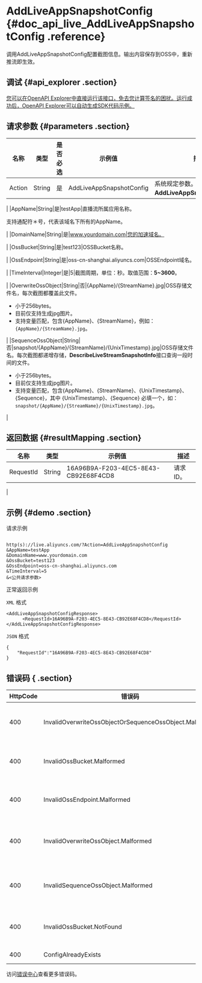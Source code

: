 # AddLiveAppSnapshotConfig {#doc_api_live_AddLiveAppSnapshotConfig .reference}

调用AddLiveAppSnapshotConfig配置截图信息。输出内容保存到OSS中，重新推流即生效。

## 调试 {#api_explorer .section}

[您可以在OpenAPI Explorer中直接运行该接口，免去您计算签名的困扰。运行成功后，OpenAPI Explorer可以自动生成SDK代码示例。](https://api.aliyun.com/#product=live&api=AddLiveAppSnapshotConfig&type=RPC&version=2016-11-01)

## 请求参数 {#parameters .section}

|名称|类型|是否必选|示例值|描述|
|--|--|----|---|--|
|Action|String|是|AddLiveAppSnapshotConfig|系统规定参数。取值：**AddLiveAppSnapshotConfig**。

 |
|AppName|String|是|testApp|直播流所属应用名称。

 支持通配符＊号，代表该域名下所有的AppName。

 |
|DomainName|String|是|www.yourdomain.com|您的加速域名。

 |
|OssBucket|String|是|test123|OSSBucket名称。

 |
|OssEndpoint|String|是|oss-cn-shanghai.aliyuncs.com|OSSEndpoint域名。

 |
|TimeInterval|Integer|是|5|截图周期，单位：秒。取值范围：**5~3600**。

 |
|OverwriteOssObject|String|否|\{AppName\}/\{StreamName\}.jpg|OSS存储文件名，每次截图都覆盖此文件。

 -   小于256bytes。
-   目前仅支持生成jpg图片。
-   支持变量匹配，包含\{AppName\}、\{StreamName\}，例如：`{AppName}/{StreamName}.jpg`。

 |
|SequenceOssObject|String|否|snapshot/\{AppName\}/\{StreamName\}/\{UnixTimestamp\}.jpg|OSS存储文件名。每次截图都递增存储，**DescribeLiveStreamSnapshotInfo**接口查询一段时间的文件。

 -   小于256bytes。
-   目前仅支持生成jpg图片。
-   支持变量匹配，包含\{AppName\}、\{StreamName\}、\{UnixTimestamp\}、\{Sequence\}，其中 \{UnixTimestamp\}、\{Sequence\} 必填一个，如：`snapshot/{AppName}/{StreamName}/{UnixTimestamp}.jpg`。

 |

## 返回数据 {#resultMapping .section}

|名称|类型|示例值|描述|
|--|--|---|--|
|RequestId|String|16A96B9A-F203-4EC5-8E43-CB92E68F4CD8|请求ID。

 |

## 示例 {#demo .section}

请求示例

``` {#request_demo}

http(s)://live.aliyuncs.com/?Action=AddLiveAppSnapshotConfig
&AppName=testApp
&DomainName=www.yourdomain.com
&OssBucket=test123
&OssEndpoint=oss-cn-shanghai.aliyuncs.com
&TimeInterval=5
&<公共请求参数>

```

正常返回示例

`XML` 格式

``` {#xml_return_success_demo}
<AddLiveAppSnapshotConfigResponse>
	  <RequestId>16A96B9A-F203-4EC5-8E43-CB92E68F4CD8</RequestId>
</AddLiveAppSnapshotConfigResponse>
```

`JSON` 格式

``` {#json_return_success_demo}
{
	"RequestId":"16A96B9A-F203-4EC5-8E43-CB92E68F4CD8"
}
```

## 错误码 { .section}

|HttpCode|错误码|错误信息|描述|
|--------|---|----|--|
|400|InvalidOverwriteOssObjectOrSequenceOssObject.Malformed|Specified paramters OverwriteOssObject or SequenceOssObject should have one.|OverwriteOssObject与SequenceOssObject参数任选其一。|
|400|InvalidOssBucket.Malformed|Specified parameter OssBucket is not valid.|OSSBucket参数错误，请您确认该OSS BUCKET参数是否正确。|
|400|InvalidOssEndpoint.Malformed|Specified parameter OssEndpoint is not valid.|OSSEndpoint参数错误，请您确认该OSSEndpoint参数是否正确。|
|400|InvalidOverwriteOssObject.Malformed|Specified parameter OverwriteOssObject is not valid.|OverwriteOSSObject参数错误，请您确认该OverwriteOSSObject参数是否正确。|
|400|InvalidSequenceOssObject.Malformed|Specified parameter SequenceOssObject is not valid.|SequenceOssObject参数错误，请您确认该SequenceOssObject参数是否正确。|
|400|InvalidOssBucket.NotFound|The parameter OssBucket does not exist.|OSSBucket参数错误，请您确认该OSS BUCKET参数是否正确。|
|400|ConfigAlreadyExists|Config has already exist.|配置已添加。|

访问[错误中心](https://error-center.aliyun.com/status/product/live)查看更多错误码。

